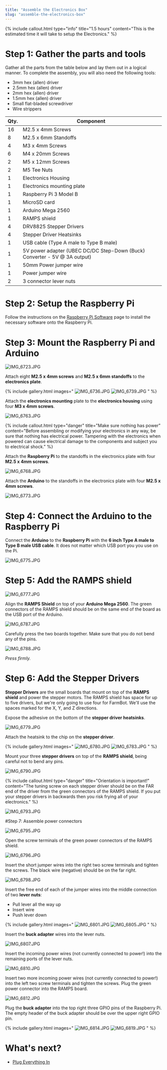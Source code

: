 ```yaml
---
title: "Assemble the Electronics Box"
slug: "assemble-the-electronics-box"
---
```



{%
include callout.html
type="info"
title="1.5 hours"
content="This is the estimated time it will take to setup the Electronics."
%}

# Step 1: Gather the parts and tools
Gather all the parts from the table below and lay them out in a logical manner. To complete the assembly, you will also need the following tools:
* 3mm hex (allen) driver
* 2.5mm hex (allen) driver
* 2mm hex (allen) driver
* 1.5mm hex (allen) driver
* Small flat-bladed screwdriver
* Wire strippers

|Qty.                          |Component                     |
|------------------------------|------------------------------|
|16                            |M2.5 x 4mm Screws
|8                             |M2.5 x 6mm Standoffs
|4                             |M3 x 4mm Screws
|6                             |M4 x 20mm Screws
|2                             |M5 x 12mm Screws
|2                             |M5 Tee Nuts
|1                             |Electronics Housing
|1                             |Electronics mounting plate
|1                             |Raspberry Pi 3 Model B
|1                             |MicroSD card
|1                             |Arduino Mega 2560
|1                             |RAMPS shield
|4                             |DRV8825 Stepper Drivers
|4                             |Stepper Driver Heatsinks
|1                             |USB cable (Type A male to Type B male)
|1                             |5V power adapter (UBEC DC/DC Step-Down (Buck) Converter - 5V @ 3A output)
|1                             |50mm Power jumper wire
|1                             |Power jumper wire
|2                             |3 connector lever nuts

# Step 2: Setup the Raspberry Pi
Follow the instructions on the [Raspberry Pi Software](https://software.farm.bot/docs/farmbot-os) page to install the necessary software onto the Raspberry Pi.

# Step 3: Mount the Raspberry Pi and Arduino


![IMG_6723.JPG](_images/IMG_6723.JPG)

Attach eight **M2.5 x 4mm screws** and **M2.5 x 6mm standoffs** to the **electronics plate**.

{% include gallery.html images="
![IMG_6736.JPG](_images/IMG_6736.JPG)
![IMG_6739.JPG](_images/IMG_6739.JPG)
" %}

Attach the **electronics mounting** plate to the **electronics housing** using four **M3 x 4mm screws**.

![IMG_6763.JPG](_images/IMG_6763.JPG)



{%
include callout.html
type="danger"
title="Make sure nothing has power"
content="Before assembling or modifying your electronics in any way, be sure that nothing has electrical power. Tampering with the electronics when powered can cause electrical damage to the components and subject you to electrical shock."
%}

Attach the **Raspberry Pi** to the standoffs in the electronics plate with four **M2.5 x 4mm screws**.

![IMG_6768.JPG](_images/IMG_6768.JPG)

Attach the **Arduino** to the standoffs in the electronics plate with four **M2.5 x 4mm screws**.

![IMG_6773.JPG](_images/IMG_6773.JPG)

# Step 4: Connect the Arduino to the Raspberry Pi

Connect the **Arduino** to the **Raspberry Pi** with the **6 inch Type A male to Type B male USB cable**. It does not matter which USB port you you use on the Pi.

![IMG_6775.JPG](_images/IMG_6775.JPG)

# Step 5: Add the RAMPS shield

![IMG_6777.JPG](_images/IMG_6777.JPG)


Align the **RAMPS Shield** on top of your **Arduino Mega 2560**. The green connectors of the RAMPS shield should be on the same end of the board as the USB port of the Arduino.



![IMG_6787.JPG](_images/IMG_6787.JPG)

Carefully press the two boards together. Make sure that you do not bend any of the pins.

![IMG_6788.JPG](_images/IMG_6788.JPG)

_Press firmly._

# Step 6: Add the Stepper Drivers

**Stepper Drivers** are the small boards that mount on top of the **RAMPS shield** and power the stepper motors. The RAMPS shield has space for up to five drivers, but we're only going to use four for FarmBot. We'll use the spaces marked for the X, Y, and Z directions.

Expose the adhesive on the bottom of the **stepper driver heatsinks**.

![IMG_6779.JPG](_images/IMG_6779.JPG)

Attach the heatsink to the chip on the **stepper driver**.

{% include gallery.html images="
![IMG_6780.JPG](_images/IMG_6780.JPG)
![IMG_6783.JPG](_images/IMG_6783.JPG)
" %}

Mount your three **stepper drivers** on top of the **RAMPS shield**, being careful not to bend any pins.

![IMG_6790.JPG](_images/IMG_6790.JPG)



{%
include callout.html
type="danger"
title="Orientation is important!"
content="The tuning screw on each stepper driver should be on the FAR end of the driver from the green connectors of the RAMPS shield. If you put your stepper drivers in backwards then you risk frying all of your electronics."
%}



![IMG_6793.JPG](_images/IMG_6793.JPG)

#Step 7: Assemble power connectors

![IMG_6795.JPG](_images/IMG_6795.JPG)

Open the screw terminals of the green power connectors of the RAMPS shield.

![IMG_6796.JPG](_images/IMG_6796.JPG)

Insert the short jumper wires into the right two screw terminals and tighten the screws. The black wire (negative) should be on the far right.

![IMG_6798.JPG](_images/IMG_6798.JPG)

Insert the free end of each of the jumper wires into the middle connection of two **lever nuts**:
 * Pull lever all the way up
 * Insert wire
 * Push lever down

{% include gallery.html images="
![IMG_6801.JPG](_images/IMG_6801.JPG)
![IMG_6805.JPG](_images/IMG_6805.JPG)
" %}

Insert the **buck adapter** wires into the lever nuts.

![IMG_6807.JPG](_images/IMG_6807.JPG)

Insert the incoming power wires (not currently connected to power!) into the remaining ports of the lever nuts.

![IMG_6810.JPG](_images/IMG_6810.JPG)

Insert two more incoming power wires (not currently connected to power!) into the left two screw terminals and tighten the screws. Plug the green power connector into the RAMPS board.

![IMG_6812.JPG](_images/IMG_6812.JPG)

Plug the **buck adapter** into the top right three GPIO pins of the Raspberry Pi. The empty header of the buck adapter should be over the upper right GPIO pin.

{% include gallery.html images="
![IMG_6814.JPG](_images/IMG_6814.JPG)
![IMG_6819.JPG](_images/IMG_6819.JPG)
" %}

# What's next?

 * [Plug Everything In](plug-everything-in.md)
